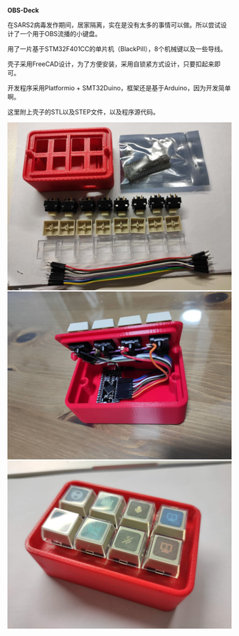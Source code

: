 
**OBS-Deck**

在SARS2病毒发作期间，居家隔离，实在是没有太多的事情可以做。所以尝试设计了一个用于OBS流播的小键盘。

用了一片基于STM32F401CC的单片机（BlackPill），8个机械键以及一些导线。

壳子采用FreeCAD设计，为了方便安装，采用自锁紧方式设计，只要扣起来即可。

开发程序采用Platformio + SMT32Duino，框架还是基于Arduino，因为开发简单啊。

这里附上壳子的STL以及STEP文件，以及程序源代码。

![alt text](pics/140951089.jpg "所用材料")
![alt text](pics/470265108.jpg "内部")
![alt text](pics/1128984394.jpg "完成品")